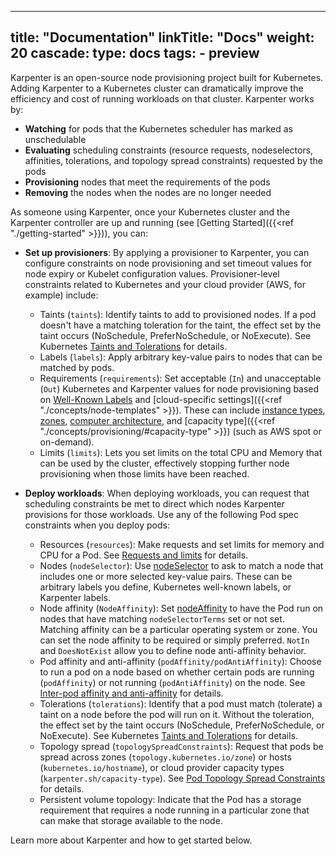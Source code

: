 
---
title: "Documentation"
linkTitle: "Docs"
weight: 20
cascade:
  type: docs
  tags:
    - preview
---
Karpenter is an open-source node provisioning project built for Kubernetes.
Adding Karpenter to a Kubernetes cluster can dramatically improve the efficiency and cost of running workloads on that cluster.
Karpenter works by:

* **Watching** for pods that the Kubernetes scheduler has marked as unschedulable
* **Evaluating** scheduling constraints (resource requests, nodeselectors, affinities, tolerations, and topology spread constraints) requested by the pods
* **Provisioning** nodes that meet the requirements of the pods
* **Removing** the nodes when the nodes are no longer needed

As someone using Karpenter, once your Kubernetes cluster and the Karpenter controller are up and running (see [Getting Started]({{<ref "./getting-started" >}})), you can:

* **Set up provisioners**: By applying a provisioner to Karpenter, you can configure constraints on node provisioning and set timeout values for node expiry or Kubelet configuration values.
Provisioner-level constraints related to Kubernetes and your cloud provider (AWS, for example) include:

  - Taints (`taints`): Identify taints to add to provisioned nodes. If a pod doesn't have a matching toleration for the taint, the effect set by the taint occurs (NoSchedule, PreferNoSchedule, or NoExecute). See Kubernetes [Taints and Tolerations](https://kubernetes.io/docs/concepts/scheduling-eviction/taint-and-toleration/) for details.
  - Labels (`labels`): Apply arbitrary key-value pairs to nodes that can be matched by pods.
  - Requirements (`requirements`): Set acceptable (`In`) and unacceptable (`Out`) Kubernetes and Karpenter values for node provisioning based on [Well-Known Labels](https://kubernetes.io/docs/reference/labels-annotations-taints/) and [cloud-specific settings]({{<ref "./concepts/node-templates" >}}). These can include [instance types](https://kubernetes.io/docs/reference/labels-annotations-taints/#nodekubernetesioinstance-type), [zones](https://kubernetes.io/docs/reference/labels-annotations-taints/#topologykubernetesiozone), [computer architecture](https://kubernetes.io/docs/reference/labels-annotations-taints/#kubernetes-io-arch), and [capacity type]({{<ref "./concepts/provisioning/#capacity-type" >}}) (such as AWS spot or on-demand).
  - Limits (`limits`): Lets you set limits on the total CPU and Memory that can be used by the cluster, effectively stopping further node provisioning when those limits have been reached.

* **Deploy workloads**: When deploying workloads, you can request that scheduling constraints be met to direct which nodes Karpenter provisions for those workloads. Use any of the following Pod spec constraints when you deploy pods:

  - Resources (`resources`): Make requests and set limits for memory and CPU for a Pod. See [Requests and limits](https://kubernetes.io/docs/concepts/configuration/manage-resources-containers/#requests-and-limits) for details.
  - Nodes (`nodeSelector`): Use [nodeSelector](https://kubernetes.io/docs/concepts/scheduling-eviction/assign-pod-node/#nodeselector) to ask to match a node that includes one or more selected key-value pairs. These can be arbitrary labels you define, Kubernetes well-known labels, or Karpenter labels.
  - Node affinity (`NodeAffinity`): Set [nodeAffinity](https://kubernetes.io/docs/concepts/scheduling-eviction/assign-pod-node/#node-affinity) to have the Pod run on nodes that have matching `nodeSelectorTerms` set or not set. Matching affinity can be a particular operating system or zone. You can set the node affinity to be required or simply preferred. `NotIn` and `DoesNotExist` allow you to define node anti-affinity behavior.
  - Pod affinity and anti-affinity (`podAffinity/podAntiAffinity`): Choose to run a pod on a node based on whether certain pods are running (`podAffinity`) or not running (`podAntiAffinity`) on the node. See [Inter-pod affinity and anti-affinity](https://kubernetes.io/docs/concepts/scheduling-eviction/assign-pod-node/#inter-pod-affinity-and-anti-affinity) for details.
  - Tolerations (`tolerations`): Identify that a pod must match (tolerate) a taint on a node before the pod will run on it. Without the toleration, the effect set by the taint occurs (NoSchedule, PreferNoSchedule, or NoExecute). See Kubernetes [Taints and Tolerations](https://kubernetes.io/docs/concepts/scheduling-eviction/taint-and-toleration/) for details.
  - Topology spread (`topologySpreadConstraints`): Request that pods be spread across zones (`topology.kubernetes.io/zone`) or hosts (`kubernetes.io/hostname`), or cloud provider capacity types (`karpenter.sh/capacity-type`). See [Pod Topology Spread Constraints](https://kubernetes.io/docs/concepts/workloads/pods/pod-topology-spread-constraints/) for details.
  - Persistent volume topology: Indicate that the Pod has a storage requirement that requires a node running in a particular zone that can make that storage available to the node.

Learn more about Karpenter and how to get started below.
